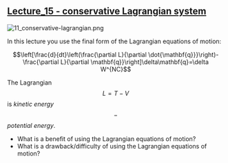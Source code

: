 ## [Lecture_15 - conservative Lagrangian system](https://youtu.be/0WijHH-foTE)

![11_conservative-lagrangian.png](https://campuspro-uploads.s3.us-west-2.amazonaws.com/2f97aca3-fc59-4d60-903d-2957cdab1812/180c759d-3f2f-4bdf-909d-18b2c54d6d21/11_conservative-lagrangian.png)

In this lecture you use the final form of the Lagrangian equations of motion:

$$\left[\frac{d}{dt}\left(\frac{\partial L}{\partial \dot{\mathbf{q}}}\right)-\frac{\partial L}{\partial \mathbf{q}}\right]\delta\mathbf{q}=\delta W^{NC}$$

The Lagrangian $$L=T-V$$ is _kinetic energy_ $$-$$ _potential energy_. 

- What is a benefit of using the Lagrangian equations of motion?
- What is a drawback/difficulty of using the Lagrangian equations of motion?

